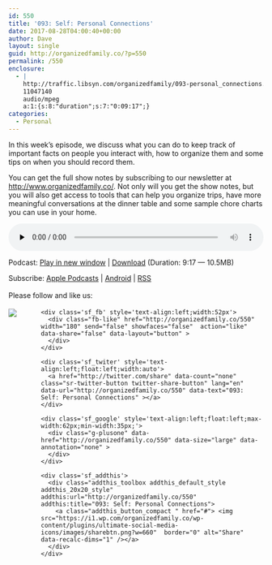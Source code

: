 ```yaml
---
id: 550
title: '093: Self: Personal Connections'
date: 2017-08-28T04:00:40+00:00
author: Dave
layout: single
guid: http://organizedfamily.co/?p=550
permalink: /550
enclosure:
  - |
    http://traffic.libsyn.com/organizedfamily/093-personal_connections.mp3
    11047140
    audio/mpeg
    a:1:{s:8:"duration";s:7:"0:09:17";}
categories:
  - Personal
---
```

In this week&#8217;s episode, we discuss what you can do to keep track of important facts on people you interact with, how to organize them and some tips on when you should record them.

You can get the full show notes by subscribing to our newsletter at <http://www.organizedfamily.co/>. Not only will you get the show notes, but you will also get access to tools that can help you organize trips, have more meaningful conversations at the dinner table and some sample chore charts you can use in your home.

<div class="powerpress_player" id="powerpress_player_5414">
  <audio class="wp-audio-shortcode" id="audio-550-94" preload="none" style="width: 100%;" controls="controls"><source type="audio/mpeg" src="http://traffic.libsyn.com/organizedfamily/093-personal_connections.mp3?_=94" /><a href="http://traffic.libsyn.com/organizedfamily/093-personal_connections.mp3">http://traffic.libsyn.com/organizedfamily/093-personal_connections.mp3</a></audio>
</div>

<p class="powerpress_links powerpress_links_mp3">
  Podcast: <a href="http://traffic.libsyn.com/organizedfamily/093-personal_connections.mp3" class="powerpress_link_pinw" target="_blank" title="Play in new window" onclick="return powerpress_pinw('http://organizedfamily.co/?powerpress_pinw=550-podcast');" rel="nofollow">Play in new window</a> | <a href="http://traffic.libsyn.com/organizedfamily/093-personal_connections.mp3" class="powerpress_link_d" title="Download" rel="nofollow" download="093-personal_connections.mp3">Download</a> (Duration: 9:17 &#8212; 10.5MB)
</p>

<p class="powerpress_links powerpress_subscribe_links">
  Subscribe: <a href="https://itunes.apple.com/us/podcast/organized-family/id1047979605?mt=2&ls=1#episodeGuid=http%3A%2F%2Forganizedfamily.co%2F%3Fp%3D550" class="powerpress_link_subscribe powerpress_link_subscribe_itunes" title="Subscribe on Apple Podcasts" rel="nofollow">Apple Podcasts</a> | <a href="http://subscribeonandroid.com/organizedfamily.co/feed/podcast" class="powerpress_link_subscribe powerpress_link_subscribe_android" title="Subscribe on Android" rel="nofollow">Android</a> | <a href="http://organizedfamily.co/feed/podcast" class="powerpress_link_subscribe powerpress_link_subscribe_rss" title="Subscribe via RSS" rel="nofollow">RSS</a>
</p>

<div class='sfsi_Sicons' style='width: 100%; display: inline-block; vertical-align: middle; text-align:left'>
  <div style='margin:0px 8px 0px 0px; line-height: 24px'>
    <span>Please follow and like us:</span>
  </div>
  
  <div class='sfsi_socialwpr'>
    <div class='sf_subscrbe' style='text-align:left;float:left;width:64px'>
      <a href="http://www.specificfeeds.com/widget/emailsubscribe/MTc5ODgx/OA==/" target="_blank"><img src="https://i2.wp.com/organizedfamily.co/wp-content/plugins/ultimate-social-media-icons/images/follow_subscribe.png?w=660" data-recalc-dims="1" /></a>
    </div>
    
    <div class='sf_fb' style='text-align:left;width:52px'>
      <div class="fb-like" href="http://organizedfamily.co/550" width="180" send="false" showfaces="false"  action="like" data-share="false" data-layout="button" >
      </div>
    </div>
    
    <div class='sf_twiter' style='text-align:left;float:left;width:auto'>
      <a href="http://twitter.com/share" data-count="none" class="sr-twitter-button twitter-share-button" lang="en" data-url="http://organizedfamily.co/550" data-text="093: Self: Personal Connections" ></a>
    </div>
    
    <div class='sf_google' style='text-align:left;float:left;max-width:62px;min-width:35px;'>
      <div class="g-plusone" data-href="http://organizedfamily.co/550" data-size="large" data-annotation="none" >
      </div>
    </div>
    
    <div class='sf_addthis'>
      <div class="addthis_toolbox addthis_default_style addthis_20x20_style" addthis:url="http://organizedfamily.co/550" addthis:title="093: Self: Personal Connections">
        <a class="addthis_button_compact " href="#"> <img src="https://i1.wp.com/organizedfamily.co/wp-content/plugins/ultimate-social-media-icons/images/sharebtn.png?w=660"  border="0" alt="Share" data-recalc-dims="1" /></a>
      </div>
    </div>
  </div>
</div>